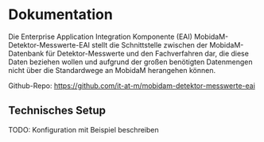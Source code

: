 # Dokumentation

Die Enterprise Application Integration Komponente (EAI) MobidaM-Detektor-Messwerte-EAI stellt die Schnittstelle zwischen der MobidaM-Datenbank 
für Detektor-Messwerte und den Fachverfahren dar, die diese Daten beziehen wollen und aufgrund der großen benötigten Datenmengen nicht 
über die Standardwege an MobidaM herangehen können.

Github-Repo:  https://github.com/it-at-m/mobidam-detektor-messwerte-eai

## Technisches Setup

TODO: Konfiguration mit Beispiel beschreiben
